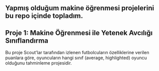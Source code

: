 ## Yapmış olduğum makine öğrenmesi projelerini bu repo içinde topladım.


## Proje 1: Makine Öğrenmesi ile Yetenek Avcılığı Sınıflandırma

Bu proje Scout’lar tarafından izlenen futbolcuların özelliklerine verilen puanlara göre, oyuncuların hangi sınıf (average, highlighted) oyuncu olduğunu tahminleme projesidir.
